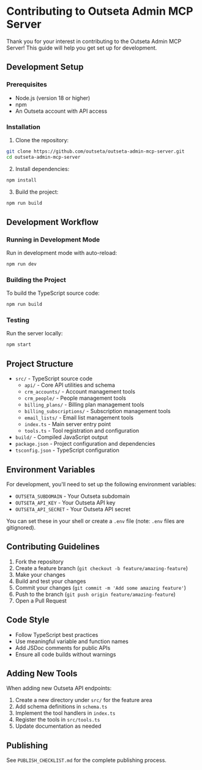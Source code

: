 # Contributing to Outseta Admin MCP Server

Thank you for your interest in contributing to the Outseta Admin MCP Server! This guide will help you get set up for development.

## Development Setup

### Prerequisites

- Node.js (version 18 or higher)
- npm
- An Outseta account with API access

### Installation

1. Clone the repository:

```bash
git clone https://github.com/outseta/outseta-admin-mcp-server.git
cd outseta-admin-mcp-server
```

2. Install dependencies:

```bash
npm install
```

3. Build the project:

```bash
npm run build
```

## Development Workflow

### Running in Development Mode

Run in development mode with auto-reload:

```bash
npm run dev
```

### Building the Project

To build the TypeScript source code:

```bash
npm run build
```

### Testing

Run the server locally:

```bash
npm start
```

## Project Structure

- `src/` - TypeScript source code
  - `api/` - Core API utilities and schema
  - `crm_accounts/` - Account management tools
  - `crm_people/` - People management tools
  - `billing_plans/` - Billing plan management tools
  - `billing_subscriptions/` - Subscription management tools
  - `email_lists/` - Email list management tools
  - `index.ts` - Main server entry point
  - `tools.ts` - Tool registration and configuration
- `build/` - Compiled JavaScript output
- `package.json` - Project configuration and dependencies
- `tsconfig.json` - TypeScript configuration

## Environment Variables

For development, you'll need to set up the following environment variables:

- `OUTSETA_SUBDOMAIN` - Your Outseta subdomain
- `OUTSETA_API_KEY` - Your Outseta API key
- `OUTSETA_API_SECRET` - Your Outseta API secret

You can set these in your shell or create a `.env` file (note: `.env` files are gitignored).

## Contributing Guidelines

1. Fork the repository
2. Create a feature branch (`git checkout -b feature/amazing-feature`)
3. Make your changes
4. Build and test your changes
5. Commit your changes (`git commit -m 'Add some amazing feature'`)
6. Push to the branch (`git push origin feature/amazing-feature`)
7. Open a Pull Request

## Code Style

- Follow TypeScript best practices
- Use meaningful variable and function names
- Add JSDoc comments for public APIs
- Ensure all code builds without warnings

## Adding New Tools

When adding new Outseta API endpoints:

1. Create a new directory under `src/` for the feature area
2. Add schema definitions in `schema.ts`
3. Implement the tool handlers in `index.ts`
4. Register the tools in `src/tools.ts`
5. Update documentation as needed

## Publishing

See `PUBLISH_CHECKLIST.md` for the complete publishing process.
